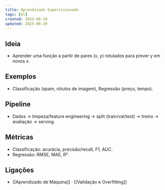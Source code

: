 ```yaml
---
title: Aprendizado Supervisionado
tags: [ml]
created: 2025-08-29
updated: 2025-08-29
---
```


## Ideia
- Aprender uma função a partir de pares (x, y) rotulados para prever y em novos x.

## Exemplos
- Classificação (spam, rótulos de imagem), Regressão (preço, tempo).

## Pipeline
- Dados → limpeza/feature engineering → split (train/val/test) → treino → avaliação → serving.

## Métricas
- Classificação: acurácia, precisão/recall, F1, AUC.
- Regressão: RMSE, MAE, R².

## Ligações
- [[Aprendizado de Máquina]] · [[Validação e Overfitting]]
